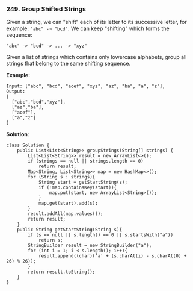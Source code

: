 ### 249. Group Shifted Strings

Given a string, we can "shift" each of its letter to its successive letter, for example: `"abc" -> "bcd"`. We can keep "shifting" which forms the sequence:

```
"abc" -> "bcd" -> ... -> "xyz"
```

Given a list of strings which contains only lowercase alphabets, group all strings that belong to the same shifting sequence.

**Example:**

```
Input: ["abc", "bcd", "acef", "xyz", "az", "ba", "a", "z"],
Output: 
[
  ["abc","bcd","xyz"],
  ["az","ba"],
  ["acef"],
  ["a","z"]
]
```

**Solution**:

```
class Solution {
    public List<List<String>> groupStrings(String[] strings) {
        List<List<String>> result = new ArrayList<>();
        if (strings == null || strings.length == 0)
            return result;
        Map<String, List<String>> map = new HashMap<>();
        for (String s : strings){
            String start = getStartString(s);
            if (!map.containsKey(start)){
                map.put(start, new ArrayList<String>());
            }
            map.get(start).add(s);
        }
        result.addAll(map.values());
        return result;
    }
    public String getStartString(String s){
        if (s == null || s.length() == 0 || s.startsWith("a"))
            return s;
        StringBuilder result = new StringBuilder("a");
        for (int i = 1; i < s.length(); i++){
            result.append((char)('a' + (s.charAt(i) - s.charAt(0) + 26) % 26));
        }
        return result.toString();
    }
}
```



